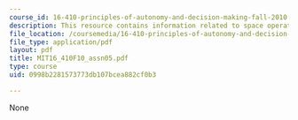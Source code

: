 ```yaml
---
course_id: 16-410-principles-of-autonomy-and-decision-making-fall-2010
description: This resource contains information related to space operations.
file_location: /coursemedia/16-410-principles-of-autonomy-and-decision-making-fall-2010/0998b2281573773db107bcea882cf0b3_MIT16_410F10_assn05.pdf
file_type: application/pdf
layout: pdf
title: MIT16_410F10_assn05.pdf
type: course
uid: 0998b2281573773db107bcea882cf0b3

---
```

None